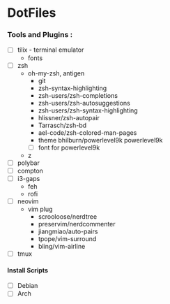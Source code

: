 # DotFiles
### Tools and Plugins :
- [ ] tilix - terminal emulator
    - fonts  
- [ ] zsh
    * oh-my-zsh, antigen
        * git
        * zsh-syntax-highlighting
        * zsh-users/zsh-completions
        * zsh-users/zsh-autosuggestions
        * zsh-users/zsh-syntax-highlighting
        * hlissner/zsh-autopair
        * Tarrasch/zsh-bd
        * ael-code/zsh-colored-man-pages
        * theme bhilburn/powerlevel9k powerlevel9k
        * [ ] font for powerlevel9k 
    * z
- [ ] polybar
- [ ] compton
- [ ] i3-gaps
    * feh
    * rofi
- [ ] neovim
    * vim plug
        * scrooloose/nerdtree
        * preservim/nerdcommenter
        * jiangmiao/auto-pairs
        * tpope/vim-surround
        * bling/vim-airline
- [ ] tmux
 
#### Install Scripts
- [ ] Debian
- [ ] Arch